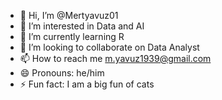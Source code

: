 - 👋 Hi, I’m @Mertyavuz01
- 👀 I’m interested in Data and AI
- 🌱 I’m currently learning R
- 💞️ I’m looking to collaborate on Data Analyst
- 📫 How to reach me m.yavuz1939@gmail.com
- 😄 Pronouns: he/him
- ⚡ Fun fact: I am a big fun of cats

<!---
Mertyavuz01/Mertyavuz01 is a ✨ special ✨ repository because its `README.md` (this file) appears on your GitHub profile.
You can click the Preview link to take a look at your changes.
--->
